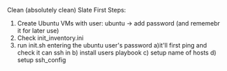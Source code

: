 Clean (absolutely clean) Slate First Steps:

1) Create Ubuntu VMs with user: ubuntu -> add password (and rememebr it for later use)
2) Check init_inventory.ini
3) run init.sh entering the ubuntu user's password
a)it'll first ping and check it can ssh in
b) install users playbook
c) setup name of hosts
d) setup ssh_config
